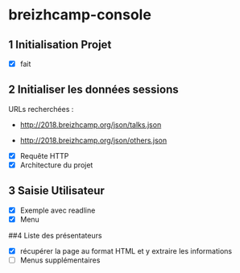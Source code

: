 # breizhcamp-console

## 1 Initialisation Projet

- [x] fait

## 2 Initialiser les données sessions

URLs recherchées :

* http://2018.breizhcamp.org/json/talks.json

* http://2018.breizhcamp.org/json/others.json


- [x] Requête HTTP
- [x] Architecture du projet

## 3 Saisie Utilisateur

- [x] Exemple avec readline
- [x] Menu

##4 Liste des présentateurs

- [x] récupérer la page au format HTML et y extraire les informations
- [ ] Menus supplémentaires